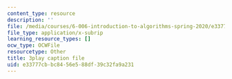 ```yaml
---
content_type: resource
description: ''
file: /media/courses/6-006-introduction-to-algorithms-spring-2020/e33777cbbc8456e588df39c32fa9a231_kshe8d8rxHo.vtt
file_type: application/x-subrip
learning_resource_types: []
ocw_type: OCWFile
resourcetype: Other
title: 3play caption file
uid: e33777cb-bc84-56e5-88df-39c32fa9a231
---
```

